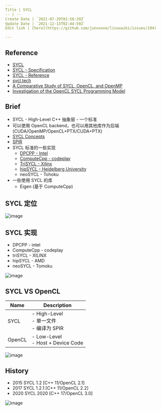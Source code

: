 ```yaml
---
Title | SYCL
-- | --
Create Date | `2021-07-29T01:50:29Z`
Update Date | `2021-12-13T02:44:59Z`
Edit link | [here](https://github.com/junxnone/linuxwiki/issues/194)

---
```

## Reference
- [SYCL](https://www.khronos.org/sycl/)
- [SYCL - Specification](https://www.khronos.org/registry/SYCL/specs/sycl-2020/html/sycl-2020.html#introduction)
- [SYCL - Reference](https://sycl.readthedocs.io/en/latest/)
- [sycl.tech](https://sycl.tech/learn/)
- [A Comparative Study of SYCL, OpenCL, and OpenMP](https://www.researchgate.net/publication/312964923_A_Comparative_Study_of_SYCL_OpenCL_and_OpenMP)
- [Investigation of the OpenCL SYCL Programming Model](https://static.epcc.ed.ac.uk/dissertations/hpc-msc/2013-2014/Investigation%20of%20the%20OpenCL%20SYCL%20Programming%20Model.pdf)


## Brief
- SYCL - High-Level C++ 抽象层 - 一个标准
- 可以使用 OpenCL backend，也可以用其他库作为后端 (CUDA/OpenMP/OpenCL+PTX/CUDA+PTX)
- [SYCL Concepts](/SYCL_Concepts)
- [SPIR](/SPIR)
- SYCL 标准的一些实现
  - [DPCPP - Intel](https://github.com/intel/llvm)
  - [ComputeCpp - codeplay](https://github.com/codeplaysoftware/computecpp-sdk)
  - [TriSYCL - Xilinx](https://github.com/triSYCL/triSYCL)
  - [hipSYCL - Heidelberg University](https://github.com/illuhad/hipSYCL)
  - neoSYCL - Tohoku
- 一些使用 SYCL 的库
  - Eigen (基于 ComputeCpp)


## SYCL 定位

![image](https://user-images.githubusercontent.com/2216970/127418990-8e05f4ee-c310-4648-b4e6-f7a3cc83fae1.png)

## SYCL 实现
- DPCPP - intel
- ComputeCpp - codeplay
- triSYCL - XILINX
- hipSYCL - AMD
- neoSYCL - Tomoku


![image](https://user-images.githubusercontent.com/2216970/127419004-037235d4-8a43-47b6-bf3f-73a1d81fea30.png)


## SYCL VS OpenCL

Name | Description
-- | --
SYCL | - High-Level<br> - 单一文件<br> - 编译为 SPIR
OpenCL | - Low-Level<br> - Host + Device Code


![image](https://user-images.githubusercontent.com/2216970/127421283-39437ea0-bc47-4736-8f23-4fde10aa56ec.png)


## History

- 2015 SYCL 1.2 [C++ 11/OpenCL 2.1]
- 2017 SYCL 1.2.1 [C++ 11/OpenCL 2.2]
- 2020 SYCL 2020 [C++ 17/OpenCL 3.0]


![image](https://user-images.githubusercontent.com/2216970/145743651-05a778c8-193f-4672-8ba1-7aefbf5719ef.png)


